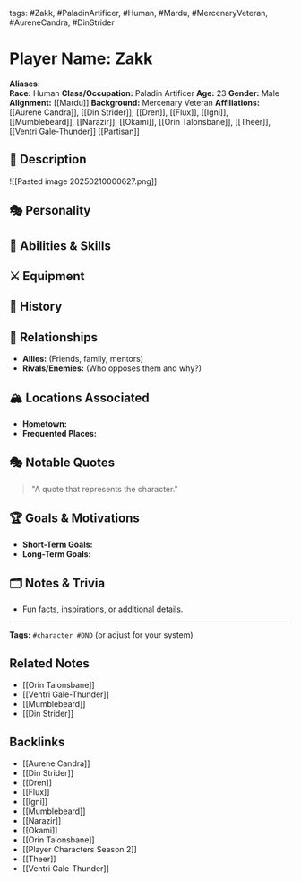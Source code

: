 tags: #Zakk, #PaladinArtificer, #Human, #Mardu, #MercenaryVeteran, #AureneCandra, #DinStrider

# Player Name: Zakk

**Aliases:**  
**Race:**  Human
**Class/Occupation:**  Paladin Artificer
**Age:**  23
**Gender:**  Male
**Alignment:**  [[Mardu]]
**Background:**  Mercenary Veteran
**Affiliations:**  
[[Aurene Candra]], [[Din Strider]], [[Dren]], [[Flux]], [[Igni]], [[Mumblebeard]], [[Narazir]], [[Okami]], [[Orin Talonsbane]], [[Theer]],[[Ventri Gale-Thunder]] [[Partisan]]
## 📝 Description  

![[Pasted image 20250210000627.png]]
## 🎭 Personality  

## 🏹 Abilities & Skills  


## ⚔️ Equipment  


## 📖 History  

## 🧩 Relationships  
- **Allies:** (Friends, family, mentors)  
- **Rivals/Enemies:** (Who opposes them and why?)  

## 🏔️ Locations Associated  
- **Hometown:**  
- **Frequented Places:**  

## 🎭 Notable Quotes  
> "A quote that represents the character."

## 🏆 Goals & Motivations  
- **Short-Term Goals:**  
- **Long-Term Goals:**  

## 🗂️ Notes & Trivia  
- Fun facts, inspirations, or additional details.  

---
**Tags:** `#character #DND` (or adjust for your system)  


## Related Notes
- [[Orin Talonsbane]]
- [[Ventri Gale-Thunder]]
- [[Mumblebeard]]
- [[Din Strider]]

## Backlinks
- [[Aurene Candra]]
- [[Din Strider]]
- [[Dren]]
- [[Flux]]
- [[Igni]]
- [[Mumblebeard]]
- [[Narazir]]
- [[Okami]]
- [[Orin Talonsbane]]
- [[Player Characters Season 2]]
- [[Theer]]
- [[Ventri Gale-Thunder]]